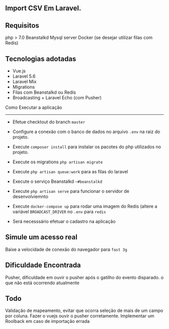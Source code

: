 
## Import CSV Em Laravel.

Requisitos
--
php > 7.0
Beanstalkd
Mysql server
Docker (se desejar utilizar filas com Redis)


Tecnologias adotadas
--
* Vue.js
* Laravel 5.6
* Laravel Mix
* Migrations
* Filas com Beanstalkd ou Redis
* Broadcasting + Laravel Echo (com Pusher)

Como Executar a aplicação

---
* Efetue checktout do branch `master`

* Configure a conexão com o banco de dados no arquivo `.env` na raiz do projeto.

* Execute `composer install` para instalar os pacotes do php utilizados no projeto.

* Execute os migrations `php artisan migrate`

* Execute `php artisan queue:work` para as filas do laravel

* Execute o serviço Beanstalkd `~#beanstalkd`

* Execute `php artisan serve` para funcionar o servidor de desenvolviemnto

* Execute `docker-compose up` para rodar uma imagem do Redis (altere a variável `BROADCAST_DRIVER` no `.env` para `redis`

* Será necesssário efetuar o cadastro na aplicação

Simule um acesso real
--
Baixe a velocidade de conexão do navegador para `fast 3g`


Dificuldade Encontrada
--
Pusher, dificuldade em ouvir o pusher após o gatilho do evento disparado. o que não está ocorrendo atualmente



Todo
---
Validação de mapeamento, evitar que ocorra seleção de mais de um campo por coluna.
Fazer o vuejs ouvir o pusher corretamente.
Implementar um Roolback em caso de importação errada







